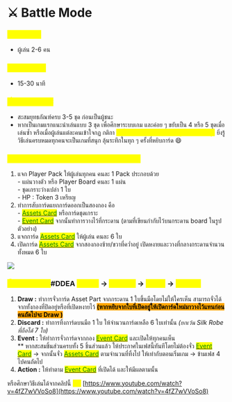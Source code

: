 # ⚔ Battle Mode

### <mark style="color:yellow;">ความต้องการ</mark>

* ผู้เล่น 2-6 คน

### <mark style="color:yellow;">เวลาในการเล่น</mark>

* 15-30 นาที

### <mark style="color:yellow;">เงื่อนไขในการชนะ</mark>

* สะสมยุทธภัณฑ์ครบ 3-5 ชุด ก่อนเป็นผู้ชนะ&#x20;
* หากเป็นเกมแรกแนะนำเล่นแบบ 3 ชุด เพื่อศึกษาระบบเกม และค่อย ๆ ขยับเป็น 4 หรือ 5 ชุดเมื่อเล่นซ้ำ หรือเมื่อผู้เล่นแต่ละคนเข้าใจกฏ กติกา <mark style="color:yellow;">**เข้าใจความสามารถพิเศษของชุดเกราะแต่ละชุด**</mark> ยิ่งรู้วิธีเล่นครบหมดทุกคนจะเป็นเกมที่สนุก ลุ้นระทึกในทุก ๆ ครั้งที่หยิบการ์ด :smile:

### <mark style="color:yellow;">เตรียมเกม / SET UP (Basic Beginer Mode)</mark>

1. แจก Player Pack ให้ผู้เล่นทุกคน คนละ 1 Pack ประกอบด้วย\
   \- แผ่นวางตัว หรือ Player Board คนละ 1 แผ่น\
   \- ชุดเกราะว่างเปล่า 1 ใบ\
   \- HP : Token 3 เหรียญ
2. ทำการสับการ์ดแยกการ์ดออกเป็นสองกอง คือ\
   \- [<mark style="color:green;">Assets Card</mark>](../armor/) <mark style="color:green;"></mark> หรือการ์ดชุดเกราะ\
   \- [<mark style="color:green;">Event Card</mark>](../event-card.md) <mark style="color:green;"></mark> จากนั้นทำการวางไว้ที่กระดาน (ตามที่เขียนกำกับไว้บนกระดาน board ในรูปตัวอย่าง)
3. แจกการ์ด [<mark style="color:green;">Assets Card</mark>](../armor/) ให้ผู้เล่น คนละ 6 ใบ
4. เปิดการ์ด [<mark style="color:green;">Assets Card</mark>](../armor/) จากสองกองซ้าย/ขวาที่คว่ำอยู่ เปิดหงายและวางที่กลางกระดานจำนวนทั้งหมด 6 ใบ

![](../.gitbook/assets/282106204\_815408646100838\_4003347213847016255\_n.jpg)

### <mark style="color:yellow;">ขั้นตอนการเล่น (</mark>#DDEA <mark style="color:yellow;">: Draw</mark> -> <mark style="color:yellow;">Discard</mark> -> <mark style="color:yellow;">Event</mark> -> <mark style="color:yellow;">Action)</mark>

1. **Draw :** ทำการจั่วการ์ด Asset Part จากกระดาน 1 ใบขึ้นมือโดยไม่ให้ใครเห็น สามารถจั่วได้จากทั้งกองที่ปิดอยู่หรือที่เปิดหงายไว้ <mark style="background-color:orange;">**(หากหยิบจากใบที่เปิดอยู่ให้เปิดการ์ดใหม่มาวางไว้แทนก่อนคนถัดไปจะ Draw )**</mark>
2. **Discard :** ทำการทิ้งการ์ดบนมือ 1 ใบ ให้จำนวนการ์ดเหลือ 6 ใบเท่านั้น _(ยกเว้น Silk Robe ที่ถือได้ 7 ใบ)_
3. **Event :** ให้ทำการจั่วการ์ดจากกอง [<mark style="color:green;">Event Card</mark>](../event-card.md) และเปิดให้ทุกคนเห็น\
   \*\* หากสะสมชิ้นส่วนครบทั้ง 5 ชิ้นส่วนแล้ว ให้ประกาศในเฟสนี้ทันทีโดยไม่ต้องจั่ว [<mark style="color:green;">Event Card</mark>](../event-card.md) -> จากนั้นจั่ว [<mark style="color:green;">Assets Card</mark>](../armor/) ตามจำนวนที่ทิ้งไป ให้เท่ากับตอนเริ่มเกม -> ข้ามเฟส 4 ไปคนถัดไป
4. **Action :** ให้ทำตาม [<mark style="color:green;">Event Card</mark>](../event-card.md) ที่เปิดได้ และให้มีผลตามนั้น

หรือศึกษาวิธีเล่นได้จากคลิปนี้ <mark style="color:yellow;">**>>**</mark> [https://www.youtube.com/watch?v=4fZ7wVVoSo8](https://www.youtube.com/watch?v=4fZ7wVVoSo8)
